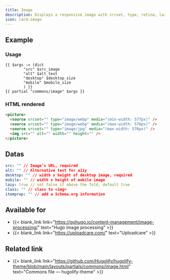 ```yaml
---
title: Image
description: Displays a responsive image with srcset, type, retina, lazy loading…
icon: card-image
---
```

## Example

### Usage

```go-html-template
{{ $args := (dict
        "src" $src_image
        "alt" $alt_text
        "desktop" $desktop_size
        "mobile" $mobile_size
        ) }}
{{ partial "commons/image" $args }}
```

### HTML rendered

```html
<picture>
  <source srcset="" type="image/webp" media="(min-width: 577px)" />
  <source srcset="" type="image/webp" media="(max-width: 576px)" />
  <source srcset="" type="image/jpg" media="(max-width: 576px)" />
  <img src="" alt="" width="" height="" />
</picture>
```

## Datas

```yml
src: "" // Image’s URL, required
alt: "" // Alternative text for a11y
desktop: "" // width x height of desktop image, required
mobile: "" // width x height of mobile image
lazy: true // set false if above the fold, default true
class: "" // class to <img>
itemprop: "" // add a Schema.org information
```

## Available for

- {{< blank_link link="https://gohugo.io/content-management/image-processing/" text="Hugo image processing" >}}
- {{< blank_link link="https://uploadcare.com/" text="Uploadcare" >}}


## Related link

- {{< blank_link link="https://github.com/Hugolify/hugolify-theme/blob/main/layouts/partials/commons/image.html" text="Commons file — hugolify-theme" >}}
